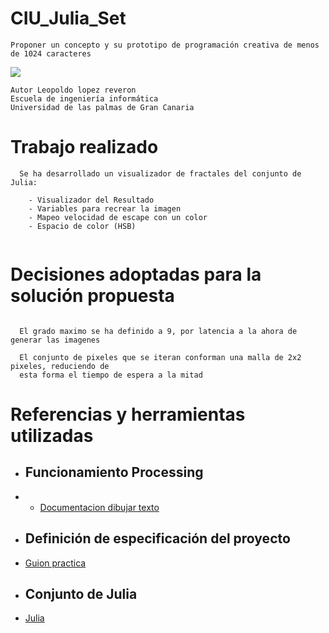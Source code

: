 # CIU_Julia_Set

```
Proponer un concepto y su prototipo de programación creativa de menos de 1024 caracteres

```

![](./animation.gif)

```
Autor Leopoldo lopez reveron 
Escuela de ingeniería informática
Universidad de las palmas de Gran Canaria

```
  
# Trabajo realizado

```
  Se ha desarrollado un visualizador de fractales del conjunto de Julia:
  
    - Visualizador del Resultado
    - Variables para recrear la imagen
    - Mapeo velocidad de escape con un color
    - Espacio de color (HSB)
    
 ```   
 
    
# Decisiones adoptadas para la solución propuesta

```
  
  El grado maximo se ha definido a 9, por latencia a la ahora de generar las imagenes 
  
  El conjunto de pixeles que se iteran conforman una malla de 2x2 pixeles, reduciendo de 
  esta forma el tiempo de espera a la mitad

```

# Referencias y herramientas utilizadas

  
  - ## Funcionamiento Processing
  - * [Documentacion dibujar texto](https://processing.org/reference/text_.html)
  
  - ## Definición de especificación del proyecto
  - [Guion practica](https://ncvt-aep.ulpgc.es/cv/ulpgctp21/pluginfile.php/412240/mod_resource/content/37/CIU_Pr_cticas.pdf)
  
  - ## Conjunto de Julia
  - [Julia](https://en.wikipedia.org/wiki/Julia_set)

